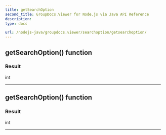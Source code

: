 ```yaml
---
title: getSearchOption
second_title: GroupDocs.Viewer for Node.js via Java API Reference
description: 
type: docs

url: /nodejs-java/groupdocs.viewer/searchoption/getsearchoption/
---
```


## getSearchOption()  function


### Result
int


---


## getSearchOption()  function


### Result
int


---


